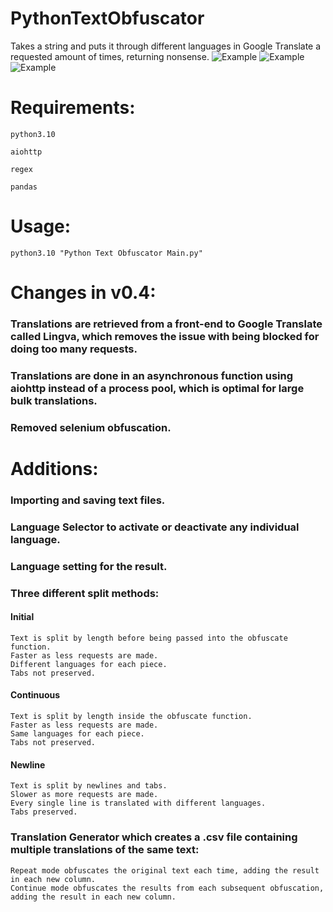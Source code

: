 # PythonTextObfuscator
Takes a string and puts it through different languages in Google Translate a requested amount of times, returning nonsense.
![Example](https://user-images.githubusercontent.com/77307334/152076751-3c058117-dff9-4a58-a6de-e62f0e61e380.png)
![Example](https://user-images.githubusercontent.com/77307334/152076769-42a3fcc1-9b1c-45d6-83fd-1a58e361a132.png)
![Example](https://user-images.githubusercontent.com/77307334/152076775-79ba754d-a2d1-458e-9770-d17c279c3c55.png)


# Requirements:

    python3.10
    
    aiohttp
    
    regex
    
    pandas
    
# Usage:

    python3.10 "Python Text Obfuscator Main.py"
    
# Changes in v0.4:

### Translations are retrieved from a front-end to Google Translate called Lingva, which removes the issue with being blocked for doing too many requests.

### Translations are done in an asynchronous function using aiohttp instead of a process pool, which is optimal for large bulk translations.

### Removed selenium obfuscation.

# Additions:

### Importing and saving text files.
    
### Language Selector to activate or deactivate any individual language.
### Language setting for the result.
    
### Three different split methods:
#### Initial
    Text is split by length before being passed into the obfuscate function.
    Faster as less requests are made.
    Different languages for each piece.
    Tabs not preserved.
#### Continuous
    Text is split by length inside the obfuscate function.
    Faster as less requests are made.
    Same languages for each piece.
    Tabs not preserved.
#### Newline
    Text is split by newlines and tabs.
    Slower as more requests are made.
    Every single line is translated with different languages.
    Tabs preserved.
### Translation Generator which creates a .csv file containing multiple translations of the same text:
    Repeat mode obfuscates the original text each time, adding the result in each new column.
    Continue mode obfuscates the results from each subsequent obfuscation, adding the result in each new column.
